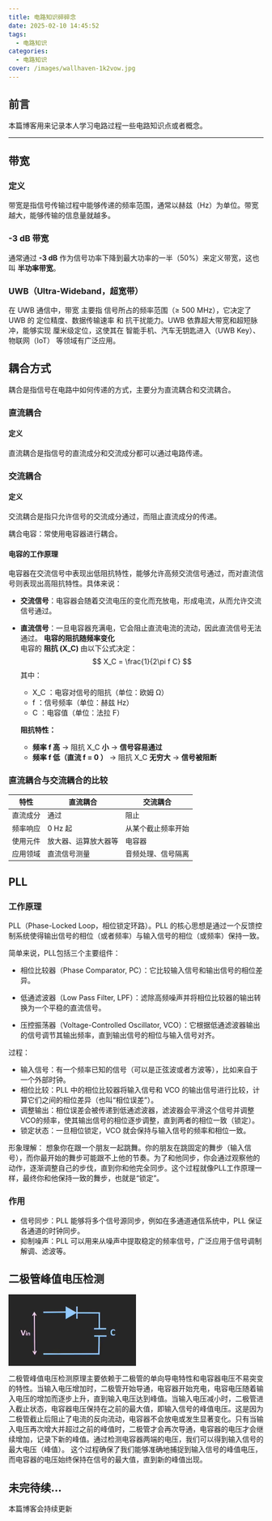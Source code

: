 ```yaml
---
title: 电路知识碎碎念
date: 2025-02-10 14:45:52
tags:
  - 电路知识
categories:
  - 电路知识     
cover: /images/wallhaven-1k2vow.jpg
---
```

## 前言

本篇博客用来记录本人学习电路过程一些电路知识点或者概念。

---

## 带宽

###  定义
带宽是指信号传输过程中能够传递的频率范围，通常以赫兹（Hz）为单位。带宽越大，能够传输的信息量就越多。

### -3 dB 带宽
通常通过 **-3 dB** 作为信号功率下降到最大功率的一半（50%）来定义带宽，这也叫 **半功率带宽**。

### UWB（Ultra-Wideband，超宽带）
在 UWB 通信中，带宽 主要指 信号所占的频率范围（≥ 500 MHz），它决定了 UWB 的 定位精度、数据传输速率 和 抗干扰能力。UWB 依靠超大带宽和超短脉冲，能够实现 厘米级定位，这使其在 智能手机、汽车无钥匙进入（UWB Key）、物联网（IoT） 等领域有广泛应用。 

##  耦合方式

耦合是指信号在电路中如何传递的方式，主要分为直流耦合和交流耦合。

### 直流耦合

#### 定义
直流耦合是指信号的直流成分和交流成分都可以通过电路传递。

### 交流耦合

####  定义
交流耦合是指只允许信号的交流成分通过，而阻止直流成分的传递。

耦合电容：常使用电容器进行耦合。

#### 电容的工作原理
电容器在交流信号中表现出低阻抗特性，能够允许高频交流信号通过，而对直流信号则表现出高阻抗特性。具体来说：
- **交流信号**：电容器会随着交流电压的变化而充放电，形成电流，从而允许交流信号通过。
- **直流信号**：一旦电容器充满电，它会阻止直流电流的流动，因此直流信号无法通过。
**电容的阻抗随频率变化**  
   电容的 **阻抗 \(X_C\)** 由以下公式决定：  
   $$
   X_C = \frac{1}{2\pi f C}
   $$
   其中：
   -  X_C ：电容对信号的阻抗（单位：欧姆 Ω）
   -  f ：信号频率（单位：赫兹 Hz）
   -  C ：电容值（单位：法拉 F）

   **阻抗特性：**
   - **频率  f  高** → 阻抗  X_C **小** → **信号容易通过**  
   - **频率  f  低（直流 f = 0 ）** → 阻抗  X_C  **无穷大** → **信号被阻断** 

### 直流耦合与交流耦合的比较

| 特性           | 直流耦合             | 交流耦合             |
|----------------|----------------------|----------------------|
| 直流成分       | 通过                 | 阻止                 |
| 频率响应       | 0 Hz 起               | 从某个截止频率开始  |
| 使用元件       | 放大器、运算放大器等 | 电容器              |
| 应用领域       | 直流信号测量         | 音频处理、信号隔离  |


## PLL
### 工作原理
PLL（Phase-Locked Loop，相位锁定环路）。PLL 的核心思想是通过一个反馈控制系统使得输出信号的相位（或者频率）与输入信号的相位（或频率）保持一致。

简单来说，PLL包括三个主要组件：
- 相位比较器（Phase Comparator, PC）：它比较输入信号和输出信号的相位差异。

- 低通滤波器（Low Pass Filter, LPF）：滤除高频噪声并将相位比较器的输出转换为一个平稳的直流信号。
- 压控振荡器（Voltage-Controlled Oscillator, VCO）：它根据低通滤波器输出的信号调节其输出频率，直到输出信号的相位与输入信号对齐。
  
过程：
- 输入信号：有一个频率已知的信号（可以是正弦波或者方波等），比如来自于一个外部时钟。
- 相位比较：PLL 中的相位比较器将输入信号和 VCO 的输出信号进行比较，计算它们之间的相位差异（也叫“相位误差”）。
- 调整输出：相位误差会被传递到低通滤波器，滤波器会平滑这个信号并调整VCO的频率，使其输出信号的相位逐步调整，直到两者的相位一致（锁定）。
- 锁定状态：一旦相位锁定，VCO 就会保持与输入信号的频率和相位一致。

形象理解：
想象你在跟一个朋友一起跳舞。你的朋友在跳固定的舞步（输入信号），而你最开始的舞步可能跟不上他的节奏。为了和他同步，你会通过观察他的动作，逐渐调整自己的步伐，直到你和他完全同步。这个过程就像PLL工作原理一样，最终你和他保持一致的舞步，也就是“锁定”。

### 作用
- 信号同步：PLL 能够将多个信号源同步，例如在多通道通信系统中，PLL 保证各通道的时钟同步。
- 抑制噪声：PLL 可以用来从噪声中提取稳定的频率信号，广泛应用于信号调制解调、滤波等。

## 二极管峰值电压检测

<div style="text-align: left;">
  <img src="电路知识碎碎念/01.jpg" style="display: block; margin: 0;" width="50%">
</div>

二极管峰值电压检测原理主要依赖于二极管的单向导电特性和电容器电压不易突变的特性。当输入电压增加时，二极管开始导通，电容器开始充电，电容电压随着输入电压的增加而逐步上升，直到输入电压达到峰值。当输入电压减小时，二极管进入截止状态，电容器电压保持在之前的最大值，即输入信号的峰值电压。这是因为二极管截止后阻止了电流的反向流动，电容器不会放电或发生显著变化。只有当输入电压再次增大并超过之前的峰值时，二极管才会再次导通，电容器的电压才会继续增加，记录下新的峰值。通过检测电容器两端的电压，我们可以得到输入信号的最大电压（峰值）。
这个过程确保了我们能够准确地捕捉到输入信号的峰值电压，而电容器的电压始终保持在信号的最大值，直到新的峰值出现。

## 未完待续...
本篇博客会持续更新
